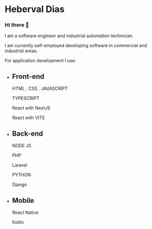 # Heberval Dias

### Hi there 👋

I am a software engineer and industrial automation technician.


I am currently self-employed developing software in commercial and industrial areas.


For application development I use:

- Front-end
    -
    HTML . CSS . JAVASCRIPT

    TYPESCRIPT

    React with NextJS

    React with VITE


- Back-end
    -
    NODE JS

    PHP

    Laravel

    PYTHON

    Django


- Mobile
    -
    React Native

    Kotlin

<!--
**hebervaldias/hebervaldias** is a ✨ _special_ ✨ repository because its `README.md` (this file) appears on your GitHub profile.

Here are some ideas to get you started:

- 🔭 I’m currently working on ...
- 🌱 I’m currently learning ...
- 👯 I’m looking to collaborate on ...
- 🤔 I’m looking for help with ...
- 💬 Ask me about ...
- 📫 How to reach me: ...
- 😄 Pronouns: ...
- ⚡ Fun fact: ...
-->
